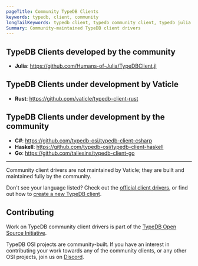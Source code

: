 ```yaml
---
pageTitle: Community TypeDB Clients
keywords: typedb, client, community
longTailKeywords: typedb client, typedb community client, typedb julia client, typedb haskell client
Summary: Community-maintained TypeDB client drivers
---
```


## TypeDB Clients developed by the community

- **Julia**: https://github.com/Humans-of-Julia/TypeDBClient.jl

## TypeDB Clients under development by Vaticle

- **Rust**: https://github.com/vaticle/typedb-client-rust

## TypeDB Clients under development by the community

- **C#**: https://github.com/typedb-osi/typedb-client-csharp
- **Haskell**: https://github.com/typedb-osi/typedb-client-haskell
- **Go**: https://github.com/taliesins/typedb-client-go

---

Community client drivers are not maintained by Vaticle; they are built and maintained fully by the community.

Don't see your language listed? Check out the [official client drivers](../03-client-api/00-overview.md), or find
out how to [create a new TypeDB client](../03-client-api/05-new-client.md).

## Contributing

Work on TypeDB community client drivers is part of the [TypeDB Open Source Initiative](https://typedb.org).

TypeDB OSI projects are community-built. If you have an interest in contributing your work
towards any of the community clients, or any other OSI projects, join us on [Discord](https://vaticle.com/discord).
